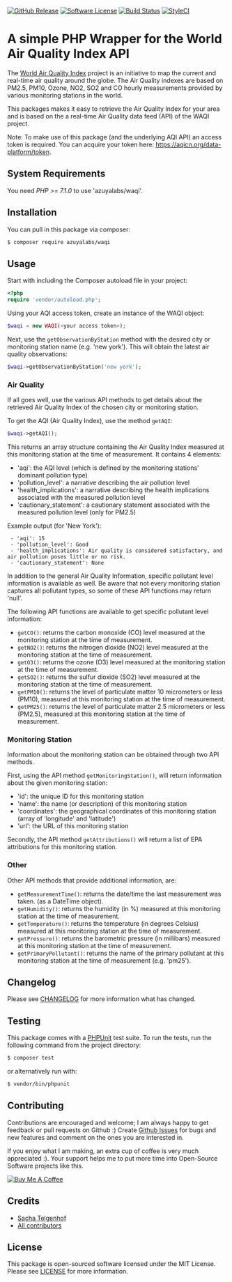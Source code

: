 [![GitHub Release](https://img.shields.io/github/release/azuyalabs/waqi.svg?style=flat-square)](https://github.com/azuyalabs/waqi/releases)
[![Software License](https://img.shields.io/badge/license-MIT-brightgreen.svg?style=flat-square)](LICENSE)
[![Build Status](https://img.shields.io/travis/azuyalabs/waqi.svg?style=flat-square)](https://travis-ci.org/azuyalabs/waqi)
[![StyleCI](https://styleci.io/repos/81889057/shield?branch=master)](https://styleci.io/repos/81889057)

# A simple PHP Wrapper for the World Air Quality Index API

The [World Air Quality Index](http://waqi.info) project is an initiative to map the current and real-time air quality 
around the globe. The Air Quality indexes are based on PM2.5, PM10, Ozone, NO2, SO2 and CO hourly measurements 
provided by various monitoring stations in the world. 

This packages makes it easy to retrieve the Air Quality Index for your area and is based on the a real-time Air Quality 
data feed (API) of the WAQI project.

Note: To make use of this package (and the underlying AQI API) an access token is required. You can acquire your 
token here: https://aqicn.org/data-platform/token.

## System Requirements
You need *PHP >= 7.1.0* to use 'azuyalabs/waqi'.

## Installation

You can pull in this package via composer:

``` bash
$ composer require azuyalabs/waqi
```

## Usage
Start with including the Composer autoload file in your project:
```php
<?php
require 'vendor/autoload.php';
```
Using your AQI access token, create an instance of the WAQI object:
 
```php
$waqi = new WAQI(<your access token>);
``` 

Next, use the `getObservationByStation` method with the desired city or monitoring station name (e.g. 
'new york'). This will obtain the latest air quality observations:

```php
$waqi->getObservationByStation('new york');
``` 
 
### Air Quality 
If all goes well, use the various API methods to get details about the retrieved Air Quality Index of the chosen
city or monitoring station.

To get the AQI (Air Quality Index), use the method `getAQI`:

```php
$waqi->getAQI();
``` 
 
This returns an array structure containing the Air Quality Index measured at this monitoring station at the time of
 measurement. It contains 4 elements:
 - 'aqi': the AQI level (which is defined by the monitoring stations' dominant pollution type)
 - 'pollution_level': a narrative describing the air pollution level
 - 'health_implications': a narrative describing the health implications associated with the measured pollution level
 - 'cautionary_statement': a cautionary statement associated with the measured pollution level (only for PM2.5)
 
Example output (for 'New York'):
```
 - 'aqi': 15
 - 'pollution_level': Good
 - 'health_implications': Air quality is considered satisfactory, and air pollution poses little or no risk.
 - 'cautionary_statement': None
```

In addition to the general Air Quality Information, specific pollutant level information is available as well. Be aware
that not every monitoring station captures all pollutant types, so some of these API functions may return 'null'.

The following API functions are available to get specific pollutant level information:

- `getCO()`: returns the carbon monoxide (CO) level measured at the monitoring station at the time of measurement.
- `getNO2()`: returns the nitrogen dioxide (NO2) level measured at the monitoring station at the time of measurement.
- `getO3()`: returns the ozone (O3) level measured at the monitoring station at the time of measurement.
- `getSO2()`: returns the sulfur dioxide (SO2) level measured at the monitoring station at the time of measurement.
- `getPM10()`: returns the level of particulate matter 10 micrometers or less (PM10), measured at this monitoring
               station at the time of measurement.
- `getPM25()`: returns the level of particulate matter 2.5 micrometers or less (PM2.5), measured at this monitoring
               station at the time of measurement.
               
### Monitoring Station
Information about the monitoring station can be obtained through two API methods. 

First, using the API method `getMonitoringStation()`, will return information about the given monitoring station:
 - 'id': the unique ID for this monitoring station
 - 'name': the name (or description) of this monitoring station
 - 'coordinates': the geographical coordinates of this monitoring station (array of 'longitude' and 'latitude')
 - 'url': the URL of this monitoring station                                      
                                       
Secondly, the API method `getAttributions()` will return a list of EPA attributions for this monitoring station.

### Other
Other API methods that provide additional information, are:
  
- `getMeasurementTime()`: returns the date/time the last measurement was taken. (as a DateTime object).
- `getHumidity()`: returns the humidity (in %) measured at this monitoring station at the time of measurement.
- `getTemperature()`: returns the temperature (in degrees Celsius) measured at this monitoring station at the time of measurement.
- `getPressure()`: returns the barometric pressure (in millibars) measured at this monitoring station at the time of measurement.
- `getPrimaryPollutant()`: returns the name of the primary pollutant at this monitoring station at the time of measurement (e.g. 'pm25').

## Changelog

Please see [CHANGELOG](CHANGELOG.md) for more information what has changed.

## Testing
This package comes with a [PHPUnit](https://phpunit.de) test suite. To run the tests, run the following command
from the project directory:

``` bash
$ composer test
```

or alternatively run with:

``` bash
$ vendor/bin/phpunit
```

## Contributing

Contributions are encouraged and welcome; I am always happy to get feedback or pull requests on Github :) Create [Github Issues](https://github.com/azuyalabs/waqi/issues) for bugs and new features and comment on the ones you are interested in.

If you enjoy what I am making, an extra cup of coffee is very much appreciated :). Your support helps me to put more time into Open-Source Software projects like this.

<a href="https://www.buymeacoffee.com/sachatelgenhof" target="_blank"><img src="https://www.buymeacoffee.com/assets/img/custom_images/orange_img.png" alt="Buy Me A Coffee" style="height: auto !important;width: auto !important;" ></a>

## Credits

- [Sacha Telgenhof](https://github.com/stelgenhof)
- [All contributors](../../contributors)

## License

This package is open-sourced software licensed under the MIT License. Please see [LICENSE](LICENSE) for more information.
